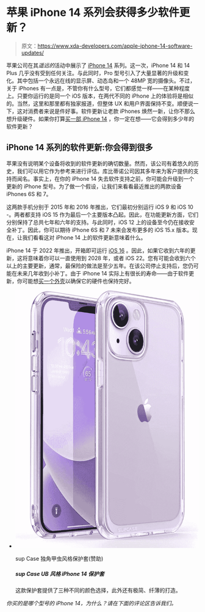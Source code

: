 # 苹果 iPhone 14 系列会获得多少软件更新？

> 原文：<https://www.xda-developers.com/apple-iphone-14-software-updates/>

苹果公司在其*遥远的*活动中展示了 [iPhone 14](https://www.xda-developers.com/apple-iphone-14/) 系列。这一次，iPhone 14 和 14 Plus 几乎没有受到任何关注。与此同时，Pro 型号引入了大量显著的升级和变化。其中包括一个永远在线的显示屏、动态岛和一个 48MP 宽的摄像头。不过，关于 iPhones 有一点是，不管你有什么型号，它们都感觉一样——在某种程度上。只要你运行的是同一个 iOS 版本，在两代不同的 iPhone 上的体验将是相似的。当然，这里和那里都有独家报道，但整体 UX 和用户界面保持不变。顺便说一下，这对消费者来说是件好事。软件更新让老款 iPhones 焕然一新，让你不那么想升级硬件。如果你打算[买一部 iPhone 14](https://www.xda-developers.com/best-apple-iphone-14-deals/) ，你一定在想——它会得到多少年的软件更新？

## iPhone 14 系列的软件更新:你会得到很多

苹果没有说明某个设备将收到的软件更新的确切数量。然而，该公司有着悠久的历史，我们可以用它作为参考来进行评估。库比蒂诺公司因其多年来为客户提供的支持而闻名。事实上，在你的 iPhone 14 失去软件支持之前，你可能会升级到一个更新的 iPhone 型号。为了做一个假设，让我们来看看最近推出的两款设备 iPhones 6S 和 7。

这两款手机分别于 2015 年和 2016 年推出，它们最初分别运行 iOS 9 和 iOS 10 -。两者都支持 iOS 15 作为最后一个主要版本凸起。因此，在功能更新方面，它们分别保持了总共七年和六年的支持。与此同时，iOS 12 上的设备至今仍在接收安全补丁。因此，你可以期待 iPhone 6S 和 7 未来会发布更多的 iOS 15.x 版本。现在，让我们看看这对 iPhone 14 上的软件更新意味着什么。

iPhone 14 于 2022 年推出，开箱即可运行 [iOS 16](https://www.xda-developers.com/ios-16) 。因此，如果它收到六年的更新，这将意味着你可以一直使用到 2028 年，或者 iOS 22。您有可能会收到六个以上的主要更新，通常，最保险的做法是至少五年。在该公司停止支持后，您仍可能在未来几年收到小补丁。由于 iPhone 14 实际上有很长的寿命——由于软件更新，你可能想[买一个外壳](https://www.xda-developers.com/best-apple-iphone-14-cases/)以确保它的硬件也保持完好。

*   <picture>![This case offers three different color options to choose from, in addition to a minimalistic, slim build.](img/19932be56513c0830da9b67f36f038e5.png)</picture>

    sup Case 独角甲虫风格保护套(赞助)

    ##### sup Case UB 风格 iPhone 14 保护套

    这款保护套提供了三种不同的颜色选择，此外还有极简、纤薄的打造。

*你买的是哪个型号的 iPhone 14，为什么？请在下面的评论区告诉我们。*